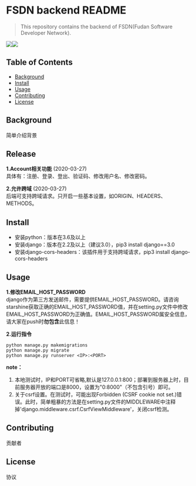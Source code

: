 # FSDN backend README

>   This repository contains the backend of FSDN(Fudan Software Developer Network).

![](https://img.shields.io/badge/FSDN-backend-brightgreen.svg)![](https://img.shields.io/badge/Framework-Django-green.svg)

## Table of Contents

-   [Background](#background)
-   [Install](#install)
-   [Usage](#Usage)
-   [Contributing](#contributing)
-   [License](#license)

## Background

简单介绍背景

## Release

**1.Account相关功能** (2020-03-27)  
具体有：注册、登录、登出、验证码、修改用户名、修改密码。

**2.允许跨域** (2020-03-27)  
后端可支持跨域请求。只开启一些基本设置，如ORIGIN、HEADERS、METHODS。


## Install
* 安装python：版本在3.6及以上
* 安装django：版本在2.2及以上（建议3.0），pip3 install django==3.0
* 安装django-cors-headers：该插件用于支持跨域请求，pip3 install django-cors-headers

## Usage

**1.修改EMAIL_HOST_PASSWORD**  
django作为第三方发送邮件，需要提供EMAIL_HOST_PASSWORD。请咨询starshine获取正确的EMAIL_HOST_PASSWORD值，并在setting.py文件中修改EMAIL_HOST_PASSWORD为正确值。EMAIL_HOST_PASSWORD属安全信息，请大家在push时**勿包含**此信息！

**2.运行指令**
```
python manage.py makemigrations
python manage.py migrate
python manage.py runserver <IP>:<PORT>
```
**note：** 
1) 本地测试时，IP和PORT可省略,默认是127.0.0.1:800；部署到服务器上时，目前服务器开放的端口是8000，设置为"0:8000"（不包含引号）即可。 
2) 关于csrf设置。在测试时，可能出现Forbidden (CSRF cookie not set.)错误。此时，简单粗暴的方法是在setting.py文件的MIDDLEWARE中注释掉'django.middleware.csrf.CsrfViewMiddleware'，关闭csrf检测。

## Contributing

贡献者

## License

协议